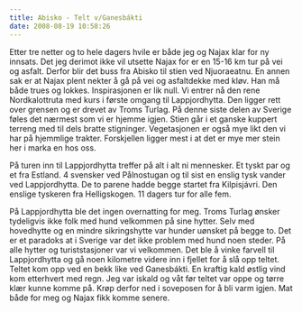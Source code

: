 ```yaml
---
title: Abisko - Telt v/Ganesbákti
date: 2008-08-19 10:58:26
---
```


Etter tre netter og to hele dagers hvile er både jeg og Najax klar for ny innsats. Det jeg derimot ikke vil utsette Najax for er en 15-16 km tur på vei og asfalt. Derfor blir det buss fra Abisko til stien ved Njuoraeatnu. En annen sak er at Najax plent nekter å gå på vei og asfaltdekke med kløv. Han må både trues og lokkes. Inspirasjonen er lik null. Vi entrer nå den rene Nordkalottruta med kurs i første omgang til Lappjordhytta. Den ligger rett over grensen og er drevet av Troms Turlag. På denne siste delen av Sverige føles det nærmest som vi er hjemme igjen. Stien går i et ganske kuppert terreng med til dels bratte stigninger. Vegetasjonen er også mye likt den vi har på hjemmlige trakter.  Forskjellen ligger mest i at det er mye mer stein her i marka en hos oss.

På turen inn til Lappjordhytta treffer på alt i alt ni mennesker. Et tyskt par og et fra Estland. 4 svensker ved Pålnostugan og til sist en enslig tysk vander ved Lappjordhytta. De to parene hadde begge startet fra Kilpisjávri. Den enslige tyskeren fra Helligskogen. 11 dagers tur for alle fem.

På Lappjordhytta ble det ingen overnatting for meg. Troms Turlag ønsker tydeligvis ikke folk med hund velkommen på sine hytter. Selv med hovedhytte og en mindre sikringshytte var hunder uønsket på begge to. Det er et paradoks at i Sverige var det ikke problem med hund noen steder. På alle hytter og turiststasjoner var vi velkommen. Det ble å vinke farvell til Lappjordhytta og gå noen kilometre videre inn i fjellet for å slå opp teltet. Teltet kom opp ved en bekk like ved Ganesbákti. En kraftig kald østlig vind kom etterhvert med regn. Jeg var iskald og våt  før teltet var oppe og tørre klær kunne komme på. Krøp derfor ned i soveposen for å bli varm igjen. Mat både for meg og Najax fikk komme senere.
